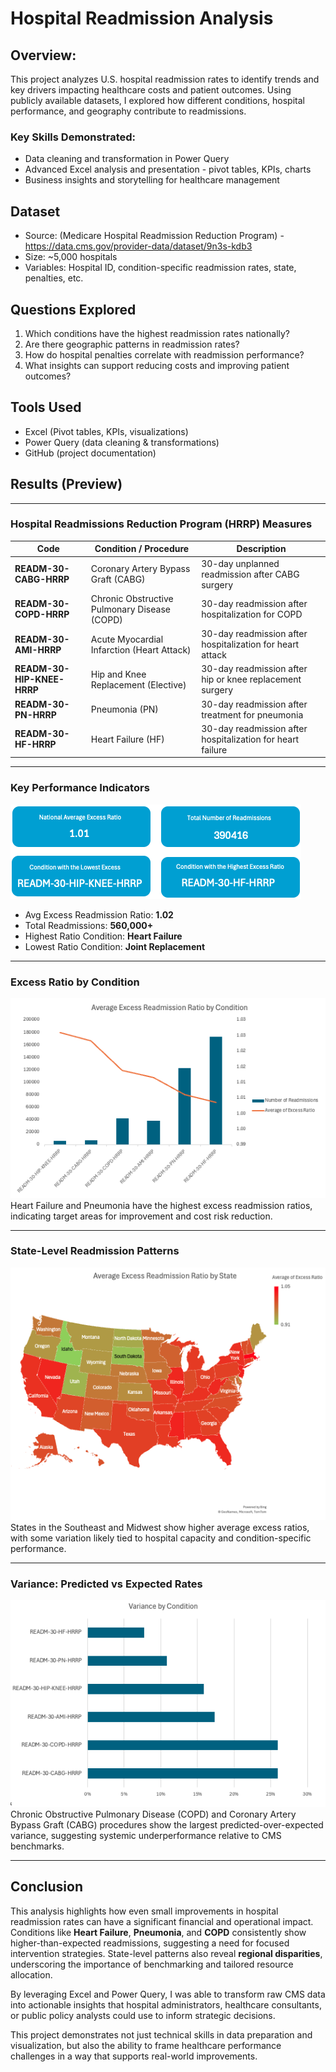 # Hospital Readmission Analysis
## Overview:
This project analyzes U.S. hospital readmission rates to identify trends and key drivers impacting healthcare costs and patient outcomes. Using publicly available datasets, I explored how different conditions, hospital performance, and geography contribute to readmissions.
### Key Skills Demonstrated:
* Data cleaning and transformation in Power Query
* Advanced Excel analysis and presentation - pivot tables, KPIs, charts
* Business insights and storytelling for healthcare management
## Dataset
* Source: (Medicare Hospital Readmission Reduction Program) - https://data.cms.gov/provider-data/dataset/9n3s-kdb3
* Size: ~5,000 hospitals
* Variables: Hospital ID, condition-specific readmission rates, state, penalties, etc.
## Questions Explored
1. Which conditions have the highest readmission rates nationally?
2. Are there geographic patterns in readmission rates?
3. How do hospital penalties correlate with readmission performance?
4. What insights can support reducing costs and improving patient outcomes?
## Tools Used
* Excel (Pivot tables, KPIs, visualizations)
* Power Query (data cleaning & transformations)
* GitHub (project documentation)
## Results (Preview)


---
### Hospital Readmissions Reduction Program (HRRP) Measures
| **Code**                | **Condition / Procedure**                       | **Description**                                              |
|-------------------------|-----------------------------------------------|--------------------------------------------------------------|
| **READM-30-CABG-HRRP**  | Coronary Artery Bypass Graft (CABG)           | 30-day unplanned readmission after CABG surgery              |
| **READM-30-COPD-HRRP**  | Chronic Obstructive Pulmonary Disease (COPD)  | 30-day readmission after hospitalization for COPD            |
| **READM-30-AMI-HRRP**   | Acute Myocardial Infarction (Heart Attack)    | 30-day readmission after hospitalization for heart attack    |
| **READM-30-HIP-KNEE-HRRP** | Hip and Knee Replacement (Elective)        | 30-day readmission after hip or knee replacement surgery     |
| **READM-30-PN-HRRP**    | Pneumonia (PN)                                | 30-day readmission after treatment for pneumonia             |
| **READM-30-HF-HRRP**    | Heart Failure (HF)                            | 30-day readmission after hospitalization for heart failure   |


---

### Key Performance Indicators
![KPI Cards](3_visuals/charts/kpi_cards.png)
- Avg Excess Readmission Ratio: **1.02**
- Total Readmissions: **560,000+**
- Highest Ratio Condition: **Heart Failure**
- Lowest Ratio Condition: **Joint Replacement**

---

### Excess Ratio by Condition
![Bar Chart](3_visuals/charts/readmission_by_condition.png)<br>
Heart Failure and Pneumonia have the highest excess readmission ratios, indicating target areas for improvement and cost risk reduction.

---

### State-Level Readmission Patterns
![Heat Map](3_visuals/charts/state_map_excess_ratio.png)<br>
States in the Southeast and Midwest show higher average excess ratios, with some variation likely tied to hospital capacity and condition-specific performance.

---

### Variance: Predicted vs Expected Rates
![Variance Chart](3_visuals/charts/variance_by_condition.png)<br>
Chronic Obstructive Pulmonary Disease (COPD) and Coronary Artery Bypass Graft (CABG) procedures show the largest predicted-over-expected variance, suggesting systemic underperformance relative to CMS benchmarks.

---

## Conclusion

This analysis highlights how even small improvements in hospital readmission rates can have a significant financial and operational impact. Conditions like **Heart Failure**, **Pneumonia**, and **COPD** consistently show higher-than-expected readmissions, suggesting a need for focused intervention strategies. State-level patterns also reveal **regional disparities**, underscoring the importance of benchmarking and tailored resource allocation.

By leveraging Excel and Power Query, I was able to transform raw CMS data into actionable insights that hospital administrators, healthcare consultants, or public policy analysts could use to inform strategic decisions.

This project demonstrates not just technical skills in data preparation and visualization, but also the ability to frame healthcare performance challenges in a way that supports real-world improvements.
